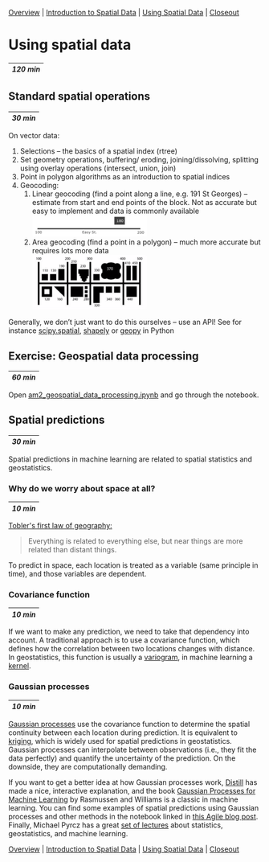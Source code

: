 [Overview](./00_overview.md) |
[Introduction to Spatial Data](./01_introspatialdata.md) |
[Using Spatial Data](./02_usingspatialdata.md) |
[Closeout](./05_closeout.md)

# Using spatial data

| *120 min* |
| --------- |

## Standard spatial operations

| *30 min*  |
| --------- |

On vector data:
1. Selections – the basics of a spatial index (rtree)
2. Set geometry operations, buffering/ eroding, joining/dissolving, splitting using overlay operations (intersect, union, join)
3. Point in polygon algorithms as an introduction to spatial indices
4. Geocoding:
   1. Linear geocoding (find a point along a line, e.g. 191 St Georges) – estimate from start and end points of the block. Not as accurate but easy to implement and data is commonly available
   <br/><img src="./geocoding_linear.png" title="Linear geocoding" width="50%"><br/>
   2. Area geocoding (find a point in a polygon) – much more accurate but requires lots more data
   <br/><img src="./geocoding_area.png" title="Area geocoding" width="50%"><br/>

Generally, we don’t just want to do this ourselves – use an API! See for instance [scipy.spatial](https://docs.scipy.org/doc/scipy-0.14.0/reference/spatial.html), [shapely](https://shapely.readthedocs.io/en/latest/) or [geopy](https://geopy.readthedocs.io/en/stable/#) in Python

## Exercise: Geospatial data processing

| *60 min*  |
| --------- |

Open [am2_geospatial_data_processing.ipynb](../notebooks/am2_geospatial_data_processing.ipynb) and go through the notebook.

## Spatial predictions

| *30 min*  |
| --------- |

Spatial predictions in machine learning are related to spatial statistics and geostatistics.

### Why do we worry about space at all?

| *10 min*  |
| --------- |

[Tobler's first law of geography:](https://en.wikipedia.org/wiki/Tobler%27s_first_law_of_geography)

> Everything is related to everything else, but near things are more related than distant things.

To predict in space, each location is treated as a variable (same principle in time), and those variables are dependent.

### Covariance function

| *10 min*  |
| --------- |

If we want to make any prediction, we need to take that dependency into account. A traditional approach is to use a covariance function, which defines how the correlation between two locations changes with distance. In geostatistics, this function is usually a [variogram](https://www.youtube.com/watch?v=jVRLGOsnYuw), in machine learning a [kernel](https://scikit-learn.org/stable/modules/gaussian_process.html#kernels-for-gaussian-processes).

### Gaussian processes

| *10 min*  |
| --------- |

[Gaussian processes](https://scikit-learn.org/stable/modules/gaussian_process.html#gaussian-process) use the covariance function to determine the spatial continuity between each location during prediction. It is equivalent to [kriging](https://www.youtube.com/watch?v=CVkmuwF8cJ8), which is widely used for spatial predictions in geostatistics. Gaussian processes can interpolate between observations (i.e., they fit the data perfectly) and quantify the uncertainty of the prediction. On the downside, they are computationally demanding.

If you want to get a better idea at how Gaussian processes work, [Distill](https://distill.pub/2019/visual-exploration-gaussian-processes/) has made a nice, interactive explanation, and the book [Gaussian Processes for Machine Learning](http://www.gaussianprocess.org/gpml/) by Rasmussen and Williams is a classic in machine learning. You can find some examples of spatial predictions using Gaussian processes and other methods in the notebook linked in [this Agile blog post](https://agilescientific.com/blog/2019/3/8/x-lines-of-python-gridding-map-data). Finally, Michael Pyrcz has a great [set of lectures](https://www.youtube.com/channel/UCLqEr-xV-ceHdXXXrTId5ig) about statistics, geostatistics, and machine learning.

[Overview](./00_overview.md) |
[Introduction to Spatial Data](./01_introspatialdata.md) |
[Using Spatial Data](./02_usingspatialdata.md) |
[Closeout](./05_closeout.md)
